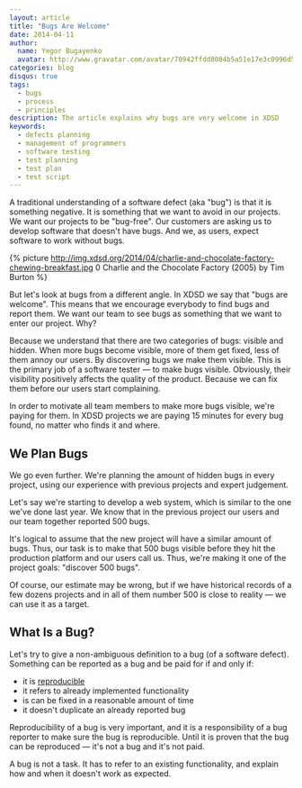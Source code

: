 ```yaml
---
layout: article
title: "Bugs Are Welcome"
date: 2014-04-11
author:
  name: Yegor Bugayenko
  avatar: http://www.gravatar.com/avatar/70942ffdd8084b5a51e17e3c0996d53c?s=300
categories: blog
disqus: true
tags:
  - bugs
  - process
  - principles
description: The article explains why bugs are very welcome in XDSD
keywords:
  - defects planning
  - management of programmers
  - software testing
  - test planning
  - test plan
  - test script
---
```


A traditional understanding of a software defect (aka "bug") is that it is
something negative. It is something that we want to avoid in our
projects. We want our projects to be "bug-free". Our customers are asking
us to develop software that doesn't have bugs. And we, as users,
expect software to work without bugs.

{% picture http://img.xdsd.org/2014/04/charlie-and-chocolate-factory-chewing-breakfast.jpg 0 Charlie and the Chocolate Factory (2005) by Tim Burton %}

But let's look at bugs from a different angle. In XDSD we
say that "bugs are welcome". This means that we encourage everybody
to find bugs and report them. We want our team to see bugs
as something that we want to enter our project. Why?

Because we understand that there are two categories of bugs: visible
and hidden. When more bugs become visible, more of them get fixed, less
of them annoy our users. By discovering bugs we make them visible.
This is the primary job of a software tester &mdash; to make bugs visible.
Obviously, their visibility positively affects the quality of the product.
Because we can fix them before our users start complaining.

In order to motivate all team members to make more bugs visible, we're
paying for them. In XDSD projects we are paying 15 minutes
for every bug found, no matter who finds it and where.

## We Plan Bugs

We go even further. We're planning the amount of hidden bugs in
every project, using our experience with previous projects
and expert judgement.

Let's say we're starting to develop a web system, which is similar to
the one we've done last year. We know that in the previous project
our users and our team together reported 500 bugs.

It's logical to assume that the new project will have a similar
amount of bugs. Thus, our task is to make that 500 bugs visible before
they hit the production platform and our users call us. Thus,
we're making it one of the project goals: "discover 500 bugs".

Of course, our estimate may be wrong, but if we have historical records
of a few dozens projects and in all of them number 500 is close
to reality &mdash; we can use it as a target.

## What Is a Bug?

Let's try to give a non-ambiguous definition to a bug (of a software defect).
Something can be reported as a bug and be paid for if and only if:

 * it is [reproducible](http://en.wikipedia.org/wiki/Reproducibility)
 * it refers to already implemented functionality
 * is can be fixed in a reasonable amount of time
 * it doesn't duplicate an already reported bug

Reproducibility of a bug is very important, and it is a responsibility
of a bug reporter to make sure the bug is reproducible. Until it is proven
that the bug can be reproduced &mdash; it's not a bug and it's not paid.

A bug is not a task. It has to refer to an existing functionality,
and explain how and when it doesn't work as expected.
